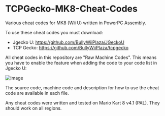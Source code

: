 # TCPGecko-MK8-Cheat-Codes
Various cheat codes for MK8 (Wii U) written in PowerPC Assembly.

To use these cheat codes you must download:

- Jgecko U: https://github.com/BullyWiiPlaza/JGeckoU
- TCP Gecko: https://github.com/BullyWiiPlaza/tcpgecko


All cheat codes in this repository are "Raw Machine Codes". This means you have to enable the feature when adding the code to your code list in Jgecko U:

![image](https://user-images.githubusercontent.com/59747767/189653773-bb804530-205c-40f0-80d2-395652d3dede.png)


The source code, machine code and description for how to use the cheat code are available in each file.

Any cheat codes were written and tested on Mario Kart 8 v4.1 (PAL). They should work on all regions.
